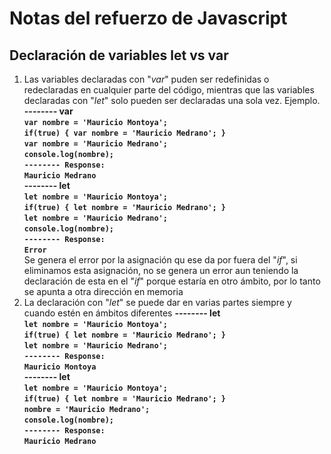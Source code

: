 # Notas del refuerzo de Javascript

## Declaración de variables **let** vs **var**
1. Las variables declaradas con "*var*" puden ser redefinidas o redeclaradas en cualquier parte del código, mientras que las variables declaradas con "*let*" solo pueden ser declaradas una sola vez. Ejemplo.\
   **-------- var**\
   **`var nombre = 'Mauricio Montoya';`**\
   **`if(true) { var nombre = 'Mauricio Medrano'; }`**\
   **`var nombre = 'Mauricio Medrano';`**\
   **`console.log(nombre);`**\
   **`-------- Response:`**\
   **`Mauricio Medrano`**\
   **-------- let**\
   **`let nombre = 'Mauricio Montoya';`**\
   **`if(true) { let nombre = 'Mauricio Medrano'; }`**\
   **`let nombre = 'Mauricio Medrano';`**\
   **`console.log(nombre);`**\
   **`-------- Response:`**\
   **`Error`**\
   Se genera el error por la asignación qu ese da por fuera del "*if*", si eliminamos esta asignación, no se genera un error aun teniendo la declaración de esta en el "*if*" porque estaría en otro ámbito, por lo tanto se apunta a otra dirección en memoria
2. La declaración con "*let*" se puede dar en varias partes siempre y cuando estén en ámbitos diferentes
   **-------- let**\
   **`let nombre = 'Mauricio Montoya';`**\
   **`if(true) { let nombre = 'Mauricio Medrano'; }`**\
   **`let nombre = 'Mauricio Medrano';`**\
   **`-------- Response:`**\
   **`Mauricio Montoya`**\
   **-------- let**\
   **`let nombre = 'Mauricio Montoya';`**\
   **`if(true) { let nombre = 'Mauricio Medrano'; }`**\
   **`nombre = 'Mauricio Medrano';`**\
   **`console.log(nombre);`**\
   **`-------- Response:`**\
   **`Mauricio Medrano`**
